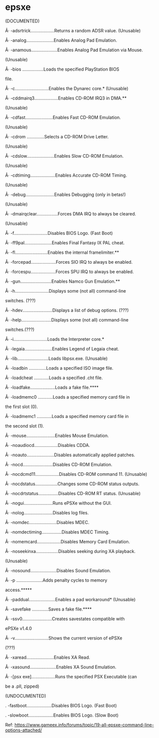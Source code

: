 # epsxe

(DOCUMENTED)

Â· -adsrtrick...................Returns a random ADSR value. (Unusable)

Â· -analog......................Enables Analog Pad Emulation.

Â· -anamous.....................Enables Analog Pad Emulation via Mouse.

(Unusable)

Â· -bios <file>.................Loads the specified PlayStation BIOS

file.

Â· -c...........................Enables the Dynarec core.* (Unusable)

Â· -cddmairq3...................Enables CD-ROM IRQ3 in DMA.**

(Unusable)

Â· -cdfast......................Enables Fast CD-ROM Emulation.

(Unusable)

Â· -cdrom <letter>..............Selects a CD-ROM Drive Letter.

(Unusable)

Â· -cdslow......................Enables Slow CD-ROM Emulation.

(Unusable)

Â· -cdtiming....................Enables Accurate CD-ROM Timing.

(Unusable)

Â· -debug.......................Enables Debugging (only in betas!)

(Unusable)

Â· -dmairqclear.................Forces DMA IRQ to always be cleared.

(Unusable)

Â· -f...........................Disables BIOS Logo. (Fast Boot)

Â· -ff9pal......................Enables Final Fantasy IX PAL cheat.

Â· -fl..........................Enables the internal framelimiter.**

Â· -forcepad....................Forces SIO IRQ to always be enabled.

Â· -forcespu....................Forces SPU IRQ to always be enabled.

Â· -gun.........................Enables Namco Gun Emulation.**

Â· -h...........................Displays some (not all) command-line

switches. (???)

Â· -hdev........................Displays a list of debug options. (???)

Â· -help........................Displays some (not all) command-line

switches.(???)

Â· -i...........................Loads the Interpreter core.*

Â· -legaia......................Enables Legend of Legaia cheat.

Â· -lib.........................Loads libpsx.exe. (Unusable)

Â· -loadbin <file>..............Loads a specified ISO image file.

Â· -loadcheat <file>............Loads a specified .cht file.

Â· -loadfake....................Loads a fake file.****

Â· -loadmemc0 <file>............Loads a specified memory card file in

the first slot (0).

Â· -loadmemc1 <file>............Loads a specified memory card file in

the second slot (1).

Â· -mouse.......................Enables Mouse Emulation.

Â· -noaudiocd...................Disables CDDA.

Â· -noauto......................Disables automatically applied patches.

Â· -nocd........................Disables CD-ROM Emulation.

Â· -nocdcmd11...................Disables CD-ROM command 11. (Unusable)

Â· -nocdstatus..................Changes some CD-ROM status outputs.

Â· -nocdrtstatus................Disables CD-ROM RT status. (Unusable)

Â· -nogui.......................Runs ePSXe without the GUI.

Â· -nolog.......................Disables log files.

Â· -nomdec......................Disables MDEC.

Â· -nomdectiming................Disables MDEC Timing.

Â· -nomemcard...................Disables Memory Card Emulation.

Â· -noseekinxa..................Disables seeking during XA playback.

(Unusable)

Â· -nosound.....................Disables Sound Emulation.

Â· -p <num>.....................Adds penalty cycles to memory

access.*****

Â· -paddual.....................Enables a pad workaround* (Unusable)

Â· -savefake <file>.............Saves a fake file.****

Â· -ssv0........................Creates savestates compatible with

ePSXe v1.4.0

Â· -v...........................Shows the current version of ePSXe

(???)

Â· -xaread......................Enables XA Read.

Â· -xasound.....................Enables XA Sound Emulation.

Â· -[psx exe]...................Runs the specified PSX Executable (can

be a .pll, zipped)

(UNDOCUMENTED)

. -fastboot....................Disables BIOS Logo. (Fast Boot)

. -slowboot....................Enables BIOS Logo. (Slow Boot)


Ref: https://www.gameex.info/forums/topic/19-all-epsxe-command-line-options-attached/